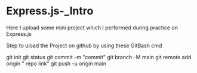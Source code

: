 # Express.js-_Intro
Here I upload some mini project which  I performed during practice on Express.js 

Step to uload the Project on github by using these GitBash cmd

git init
git status
git commit -m "commit"
git branch -M main
git remote add origin " repo link"
git push -u origin main
